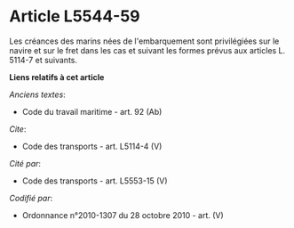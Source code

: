# Article L5544-59

Les créances des marins nées de l'embarquement sont privilégiées sur le navire et sur le fret dans les cas et suivant les
formes prévus aux articles L. 5114-7 et suivants.

**Liens relatifs à cet article**

_Anciens textes_:

  - Code du travail maritime - art. 92 (Ab)

_Cite_:

  - Code des transports - art. L5114-4 (V)

_Cité par_:

  - Code des transports - art. L5553-15 (V)

_Codifié par_:

  - Ordonnance n°2010-1307 du 28 octobre 2010 - art. (V)
